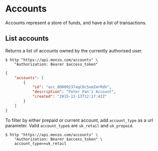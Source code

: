 # Accounts

Accounts represent a store of funds, and have a list of transactions.

## List accounts

Returns a list of accounts owned by the currently authorised user.

```shell
$ http "https://api.monzo.com/accounts" \
    "Authorization: Bearer $access_token"
```

```json
{
    "accounts": [
        {
            "id": "acc_00009237aqC8c5umZmrRdh",
            "description": "Peter Pan's Account",
            "created": "2015-11-13T12:17:42Z"
        }
    ]
}
```

To filter by either prepaid or current account, add `account_type` as a url parameter.
Valid `account_type`s are `uk_retail` and `uk_prepaid`.

```shell
$ http "https://api.monzo.com/accounts" \
    "Authorization: Bearer $access_token" \
    account_type==uk_retail
```
